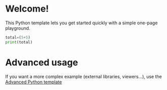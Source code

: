 # Welcome!

This Python template lets you get started quickly with a simple one-page playground.

```python runnable
total=(5+5)
print(total)

```

# Advanced usage

If you want a more complex example (external libraries, viewers...), use the [Advanced Python template](https://tech.io/select-repo/429)
